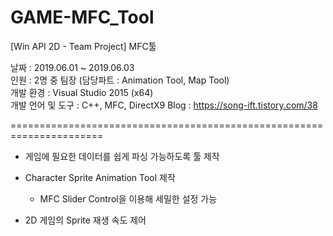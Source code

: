 # GAME-MFC_Tool
[Win API 2D - Team Project] MFC툴

날짜              : 2019.06.01 ~ 2019.06.03
<br/>인원              : 2명 중 팀장 (담당파트 : Animation Tool, Map Tool)
<br/>개발 환경         : Visual Studio 2015 (x64)
<br/>개발 언어 및 도구  : C++, MFC, DirectX9
Blog : https://song-ift.tistory.com/38

======================================================================

* 게임에 필요한 데이터를 쉽게 파싱 가능하도록 툴 제작

* Character Sprite Animation Tool 제작
  - MFC Slider Control을 이용해 세밀한 설정 가능

* 2D 게임의 Sprite 재생 속도 제어

